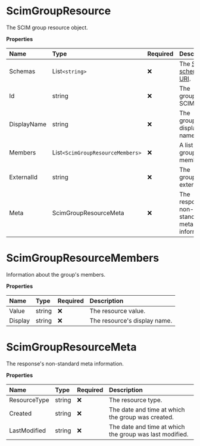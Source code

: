 # ScimGroupResource

The SCIM group resource object.

**Properties**

| Name        | Type                           | Required | Description                                                              |
| :---------- | :----------------------------- | :------- | :----------------------------------------------------------------------- |
| Schemas     | List`<string>`                   | ❌       | The [SCIM schema URI](https://www.iana.org/assignments/scim/scim.xhtml). |
| Id          | string                         | ❌       | The group's SCIM ID.                                                     |
| DisplayName | string                         | ❌       | The group's display name.                                                |
| Members     | List`<ScimGroupResourceMembers>` | ❌       | A list of the group's members.                                           |
| ExternalId  | string                         | ❌       | The group's external ID.                                                 |
| Meta        | ScimGroupResourceMeta          | ❌       | The response's non-standard meta information.                            |

# ScimGroupResourceMembers

Information about the group's members.

**Properties**

| Name    | Type   | Required | Description                  |
| :------ | :----- | :------- | :--------------------------- |
| Value   | string | ❌       | The resource value.          |
| Display | string | ❌       | The resource's display name. |

# ScimGroupResourceMeta

The response's non-standard meta information.

**Properties**

| Name         | Type   | Required | Description                                             |
| :----------- | :----- | :------- | :------------------------------------------------------ |
| ResourceType | string | ❌       | The resource type.                                      |
| Created      | string | ❌       | The date and time at which the group was created.       |
| LastModified | string | ❌       | The date and time at which the group was last modified. |

<!-- This file was generated by liblab | https://liblab.com/ -->
